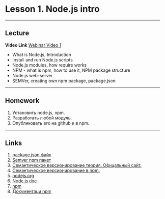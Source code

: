 # Lesson 1. Node.js intro

----
## Lecture

**Video Link** [Webinar Video 1](https://youtu.be/XxB8AugukMg) 

* What is Node.js, Introduction
* Install and run Node.js scripts
* Node.js modules, how require works
* NPM - what is npm, how to use it, NPM package structure
* Node.js web-server
* SEMVer, creating own npm package, package.json

----
## Homework

1. Установить node.js, npm.
2. Разработать любой модуль.
3. Опубликовать его на github и в npm.

----
## Links

1. [package.json файл](https://docs.npmjs.com/files/package.json)
2. [Semver npm пакет](https://docs.npmjs.com/misc/semver)
3. [Cемантическое версионирование теория. Офицальный сайт.](http://semver.org/lang/ru/)
4. [Cемантическое версионирование в npm.](https://docs.npmjs.com/misc/semver)
5. [nodejs.org](https://nodejs.org)
6. [Node.js doc](https://nodejs.org/dist/latest-v6.x/docs/api)
7. [npm](https://www.npmjs.com)   
8. [Документаци npm](https://docs.npmjs.com/)

